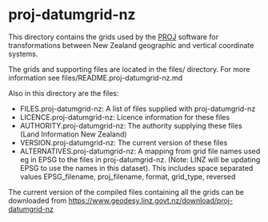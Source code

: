 proj-datumgrid-nz
=================

This directory contains the grids used by the [PROJ](https://proj.org) software 
for transformations between New Zealand geographic and vertical coordinate systems.

The grids and supporting files are located in the files/ directory. For more information
see files/README.proj-datumgrid-nz.md

Also in this directory are the files:

* FILES.proj-datumgrid-nz: A list of files supplied with proj-datumgrid-nz
* LICENCE.proj-datumgrid-nz: Licence information for these files
* AUTHORITY.proj-datumgrid-nz: The authority supplying these files (Land Information New Zealand)
* VERSION.proj-datumgrid-nz: The current version of these files
* ALTERNATIVES.proj-datumgrid-nz: A mapping from grid file names used eg in EPSG to the files in proj-datumgrid-nz. 
  (Note: LINZ will be updating EPSG to use the names in this dataset). This
  includes space separated values 
    EPSG_filename, proj_filename, format, grid_type, reversed

The current version of the compiled files containing all the grids can be downloaded from https://www.geodesy.linz.govt.nz/download/proj-datumgrid-nz
